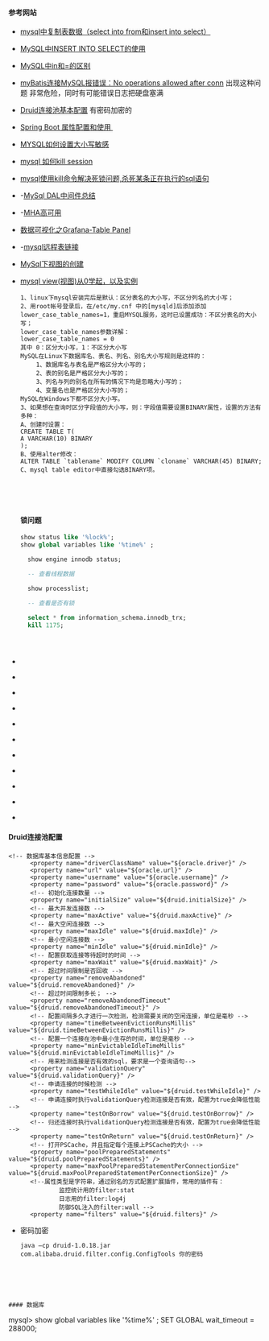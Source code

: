 #### 参考网站

- [mysql中复制表数据（select into from和insert into select）](https://my.oschina.net/xsh1208/blog/182164)
- [MySQL中INSERT INTO SELECT的使用](http://www.cnblogs.com/RoadGY/archive/2011/07/22/2114088.html)
- [MySQL中in和=的区别](http://blog.csdn.net/budapest/article/details/51944757)


- [myBatis连接MySQL报错误：No operations allowed after conn](https://my.oschina.net/baishi/blog/203410) 出现这种问题 非常危险，同时有可能错误日志把硬盘塞满

- [Druid连接池基本配置](http://www.jianshu.com/p/4cb04939e370)  有密码加密的

- [Spring Boot 属性配置和使用 ](http://blog.csdn.net/isea533/article/details/50281151)

- [MYSQL如何设置大小写敏感](https://zhidao.baidu.com/question/2267340607864742028.html)

- [mysql 如何kill session](http://blog.csdn.net/stevendbaguo/article/details/48159167)

- [mysql使用kill命令解决死锁问题,杀死某条正在执行的sql语句](http://blog.csdn.net/buster2014/article/details/51035768)

- -[MySql DAL中间件总结](http://www.fblinux.com/?p=1060)

- -[MHA高可用](http://www.fblinux.com/?p=1018)

- [数据可视化之Grafana-Table Panel](http://blog.csdn.net/neven7/article/details/50980726)

- -[mysql远程表链接](http://www.cnblogs.com/findumars/p/6272233.html)

- [MySql下视图的创建](http://blog.csdn.net/kingkuang2006/article/details/6981484)

- [mysql view(视图)从0学起，以及实例](http://blog.51yip.com/mysql/1062.html)

  ````
  1、linux下mysql安装完后是默认：区分表名的大小写，不区分列名的大小写； 
  2、用root帐号登录后，在/etc/my.cnf 中的[mysqld]后添加添加lower_case_table_names=1，重启MYSQL服务，这时已设置成功：不区分表名的大小写； 
  lower_case_table_names参数详解： 
  lower_case_table_names = 0 
  其中 0：区分大小写，1：不区分大小写 
  MySQL在Linux下数据库名、表名、列名、别名大小写规则是这样的： 
  　　 1、数据库名与表名是严格区分大小写的； 
  　　 2、表的别名是严格区分大小写的； 
  　　 3、列名与列的别名在所有的情况下均是忽略大小写的； 
  　　 4、变量名也是严格区分大小写的； 
  MySQL在Windows下都不区分大小写。 
  3、如果想在查询时区分字段值的大小写，则：字段值需要设置BINARY属性，设置的方法有多种： 
  A、创建时设置： 
  CREATE TABLE T( 
  A VARCHAR(10) BINARY 
  ); 
  B、使用alter修改： 
  ALTER TABLE `tablename` MODIFY COLUMN `cloname` VARCHAR(45) BINARY; 
  C、mysql table editor中直接勾选BINARY项。
  ````

  ​

  ​	

  #### 锁问题

  ````sql
  show status like '%lock%';
  show global variables like '%time%' ;

    show engine innodb status;

    -- 查看线程数据

    show processlist;

    -- 查看是否有锁

    select * from information_schema.innodb_trx;
  	kill 1175;
  ````


  


  ````

  

- []()

- []()

- []()

- []()

- []()

- []()

- []()

- []()

- []()

- []()

- []()



#### Druid连接池配置
  ````
<!-- 数据库基本信息配置 -->
		<property name="driverClassName" value="${oracle.driver}" />
		<property name="url" value="${oracle.url}" />
		<property name="username" value="${oracle.username}" />
		<property name="password" value="${oracle.password}" />		
		<!-- 初始化连接数量 -->
		<property name="initialSize" value="${druid.initialSize}" />
		<!-- 最大并发连接数 -->
		<property name="maxActive" value="${druid.maxActive}" />
		<!-- 最大空闲连接数 -->
		<property name="maxIdle" value="${druid.maxIdle}" />
		<!-- 最小空闲连接数 -->
		<property name="minIdle" value="${druid.minIdle}" />
		<!-- 配置获取连接等待超时的时间 -->		
		<property name="maxWait" value="${druid.maxWait}" />
		<!-- 超过时间限制是否回收 -->
		<property name="removeAbandoned" value="${druid.removeAbandoned}" />
		<!-- 超过时间限制多长； -->
		<property name="removeAbandonedTimeout" value="${druid.removeAbandonedTimeout}" />
		<!-- 配置间隔多久才进行一次检测，检测需要关闭的空闲连接，单位是毫秒 -->
		<property name="timeBetweenEvictionRunsMillis" value="${druid.timeBetweenEvictionRunsMillis}" />
		<!-- 配置一个连接在池中最小生存的时间，单位是毫秒 -->
		<property name="minEvictableIdleTimeMillis" value="${druid.minEvictableIdleTimeMillis}" />
		<!-- 用来检测连接是否有效的sql，要求是一个查询语句-->	
		<property name="validationQuery" value="${druid.validationQuery}" />
		<!-- 申请连接的时候检测 -->
		<property name="testWhileIdle" value="${druid.testWhileIdle}" />
		<!-- 申请连接时执行validationQuery检测连接是否有效，配置为true会降低性能 -->
		<property name="testOnBorrow" value="${druid.testOnBorrow}" />
		<!-- 归还连接时执行validationQuery检测连接是否有效，配置为true会降低性能  -->
		<property name="testOnReturn" value="${druid.testOnReturn}" />
		<!-- 打开PSCache，并且指定每个连接上PSCache的大小 -->
		<property name="poolPreparedStatements" value="${druid.poolPreparedStatements}" />		
		<property name="maxPoolPreparedStatementPerConnectionSize" value="${druid.maxPoolPreparedStatementPerConnectionSize}" />
		<!--属性类型是字符串，通过别名的方式配置扩展插件，常用的插件有：  				
				监控统计用的filter:stat
				日志用的filter:log4j
 				防御SQL注入的filter:wall -->
		<property name="filters" value="${druid.filters}" />	
````



- 密码加密

  ````shell
  java –cp druid-1.0.18.jar com.alibaba.druid.filter.config.ConfigTools 你的密码
````

  ​



#### 数据库

````
mysql> show global variables like '%time%' ;
SET GLOBAL wait_timeout = 288000;
````

